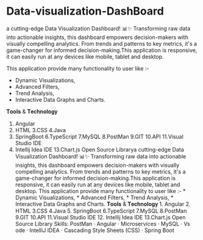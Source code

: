 # Data-visualization-DashBoard
a cutting-edge Data Visualization Dashboard! 📊✨ Transforming raw data into actionable insights, this dashboard empowers decision-makers with visually compelling analytics. From trends and patterns to key metrics, it's a game-changer for informed decision-making.This application is responsive, it can easily run at any devices like mobile, tablet and desktop.

This application provide many functionality to user like :-
* Dynamic Visualizations,
* Advanced Filters, 
* Trend Analysis, 
* Interactive Data Graphs and Charts.

𝐓𝐨𝐨𝐥𝐬 & 𝐓𝐞𝐜𝐡𝐧𝐨𝐥𝐨𝐠𝐲
1. Angular
2. HTML
3.CSS
4.Java
5. SpringBoot
6.TypeScript
7.MySQL
8.PostMan
9.GIT
10.API
11.Visual Studio IDE
12. Intellij Idea IDE
13.Chart.js Open Source Librarya cutting-edge Data Visualization Dashboard! 📊✨ Transforming raw data into actionable insights, this dashboard empowers decision-makers with visually compelling analytics. From trends and patterns to key metrics, it's a game-changer for informed decision-making.This application is responsive, it can easily run at any devices like mobile, tablet and desktop. This application provide many functionality to user like :- * Dynamic Visualizations, * Advanced Filters, * Trend Analysis, * Interactive Data Graphs and Charts. 𝐓𝐨𝐨𝐥𝐬 & 𝐓𝐞𝐜𝐡𝐧𝐨𝐥𝐨𝐠𝐲 1. Angular 2. HTML 3.CSS 4.Java 5. SpringBoot 6.TypeScript 7.MySQL 8.PostMan 9.GIT 10.API 11.Visual Studio IDE 12. Intellij Idea IDE 13.Chart.js Open Source Library
Skills: PostMan · Angular · Microservices · MySQL · Vs ode · IntelliJ IDEA · Cascading Style Sheets (CSS) · Spring Boot
